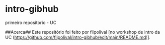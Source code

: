 # intro-gibhub
primeiro repositório - UC

##Acerca##
Este repositório foi feito por flipolival [no workshop de intro da UC (https://github.com/flipolival/intro-gibhub/edit/main/README.md)].

